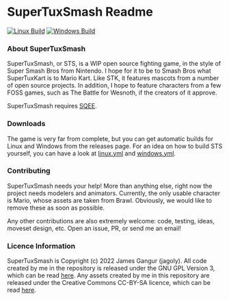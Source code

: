 # SuperTuxSmash Readme

[![Linux Build](https://github.com/jagoly/SuperTuxSmash/actions/workflows/linux.yml/badge.svg)](https://github.com/jagoly/SuperTuxSmash/actions/workflows/linux.yml)
[![Windows Build](https://github.com/jagoly/SuperTuxSmash/actions/workflows/windows.yml/badge.svg)](https://github.com/jagoly/SuperTuxSmash/actions/workflows/windows.yml)

### About SuperTuxSmash
SuperTuxSmash, or STS, is a WIP open source fighting game, in the style of Super Smash Bros from Nintendo. I hope for it to be to Smash Bros what SuperTuxKart is to Mario Kart. Like STK, it features mascots from a number of open source projects. In addition, I hope to feature characters from a few FOSS games, such as The Battle for Wesnoth, if the creators of it approve.

SuperTuxSmash requires [SQEE](https://github.com/jagoly/sqee).

### Downloads

The game is very far from complete, but you can get automatic builds for Linux and Windows from the releases page. For an idea on how to build STS yourself, you can have a look at [linux.yml](https://github.com/jagoly/SuperTuxSmash/blob/master/.github/workflows/linux.yml) and [windows.yml](https://github.com/jagoly/SuperTuxSmash/blob/master/.github/workflows/windows.yml).

### Contributing

SuperTuxSmash needs your help! More than anything else, right now the project needs modelers and animators. Currently, the only usable character is Mario, whose assets are taken from Brawl. Obviously, we would like to remove these as soon as possible.

Any other contributions are also extremely welcome: code, testing, ideas, moveset design, etc. Open an issue, PR, or send me an email!

### Licence Information

SuperTuxSmash is Copyright (c) 2022 James Gangur (jagoly). All code created by me in the repository is released under the GNU GPL Version 3, which can be read [here](http://www.gnu.org/licenses/gpl.html). Any assets created by me in this repository are released under the Creative Commons CC-BY-SA licence, which can be read [here](https://creativecommons.org/licenses/by-sa/2.0).
